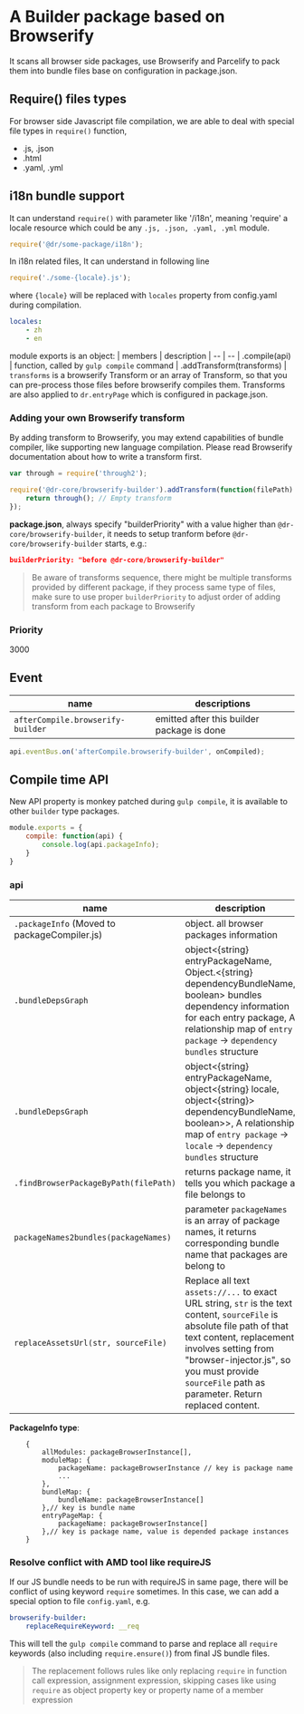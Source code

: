 A Builder package based on Browserify
======

It scans all browser side packages, use Browserify and Parcelify to pack them into bundle files base on configuration in package.json.

## Require() files types
For browser side Javascript file compilation, we are able to deal with special file types in `require()` function,
- .js, .json
- .html
- .yaml, .yml

## i18n bundle support
It can understand `require()` with parameter like '<package name>/i18n', meaning 'require' a locale resource which could be any `.js, .json, .yaml, .yml` module.
```javascript
require('@dr/some-package/i18n');
```

In i18n related files, It can understand in following line
```javascript
require('./some-{locale}.js');
```
where `{locale}` will be replaced with `locales` property from config.yaml during compilation.

```yaml
locales:
	- zh
	- en

```

module exports is an object:
| members | description
| -- | --
| .compile(api) | function, called by `gulp compile` command
| .addTransform(transforms) | `transforms` is a browserify Transform or an array of Transform, so that you can pre-process those files before browserify compiles them. Transforms are also applied to `dr.entryPage` which is configured in package.json.

### Adding your own Browserify transform
By adding transform to Browserify, you may extend capabilities of bundle compiler, like supporting new language compilation. Please read Browserify documentation about how to write a transform first.
```js
var through = require('through2');

require('@dr-core/browserify-builder').addTransform(function(filePath) {
	return through(); // Empty transform
});
```
**package.json**, always specify "builderPriority" with a value higher than `@dr-core/browserify-builder`, it needs to setup tranform before `@dr-core/browserify-builder` starts, e.g.:
```json
builderPriority: "before @dr-core/browserify-builder"
```
> Be aware of transforms sequence, there might be multiple transforms provided by different package, if they process same type of files, make sure to use proper `builderPriority` to adjust order of adding transform from each package to Browserify

### Priority
3000


Event
----------
| name | descriptions
| -- | --
| `afterCompile.browserify-builder` | emitted after this builder package is done

```javascript
api.eventBus.on('afterCompile.browserify-builder', onCompiled);
```

Compile time API
-----------

New API property is monkey patched during `gulp compile`, it is available to other `builder` type packages.

```javascript
module.exports = {
	compile: function(api) {
		console.log(api.packageInfo);
	}
}

```
### api
| name | description
| -- | --
| `.packageInfo` (Moved to packageCompiler.js) | object.<PackageInfo> all browser packages information
| `.bundleDepsGraph` | object<{string} entryPackageName, Object.<{string} dependencyBundleName, boolean> bundles dependency information for each entry package,  A relationship map of `entry package` -> `dependency bundles` structure
| `.bundleDepsGraph` | object<{string} entryPackageName, object<{string} locale, object<{string}> dependencyBundleName, boolean>>, A relationship map of `entry package` -> `locale` -> `dependency bundles` structure
| `.findBrowserPackageByPath(filePath)` | returns package name, it tells you which package a file belongs to
| `packageNames2bundles(packageNames)` | parameter `packageNames` is an array of package names, it returns corresponding bundle name that packages are belong to
| `replaceAssetsUrl(str, sourceFile)` | Replace all text `assets://...` to exact URL string, `str` is the text content, `sourceFile` is absolute file path of that text content, replacement involves setting from "browser-injector.js", so you must provide `sourceFile` path as parameter. Return replaced content.

**PackageInfo type**:

```
	{
		allModules: packageBrowserInstance[],
		moduleMap: {
			packageName: packageBrowserInstance // key is package name
			...
		},
		bundleMap: {
			bundleName: packageBrowserInstance[]
		},// key is bundle name
		entryPageMap: {
			packageName: packageBrowserInstance[]
		},// key is package name, value is depended package instances
	}
```

### Resolve conflict with AMD tool like requireJS
If our JS bundle needs to be run with requireJS in same page, there will be conflict of using keyword `require` sometimes. In this case, we can add a special option to file `config.yaml`, e.g.
```yaml
browserify-builder:
	replaceRequireKeyword: __req
```
This will tell the `gulp compile` command to parse and replace all `require` keywords (also including `require.ensure()`) from final JS bundle files.
> The replacement follows rules like only replacing `require` in function call expression, assignment expression, skipping cases like using `require` as object property key or property name of a member expression
